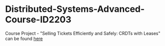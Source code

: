 # Distributed-Systems-Advanced-Course-ID2203

Course Project - "Selling Tickets Efficiently and Safely: CRDTs with Leases" can be found [here](https://github.com/Arraying/LCRDT)
